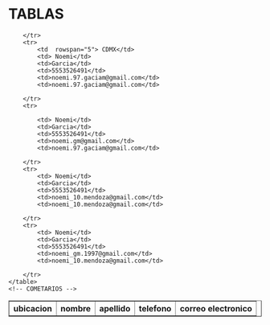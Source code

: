 <!DOCTYPE html>
<html lang="en">
<head>
    <meta charset="UTF-8">
    <meta http-equiv="X-UA-Compatible" content="IE=edge">
    <meta name="viewport" content="width=device-width, initial-scale=1.0">
    <title>tabla</table></title>
</head>
<body>
    <h1>TABLAS</h1>   
    <table border=1>        
        <tr>
            <th>ubicacion</th>                                 
            <th>nombre</th>
            <th>apellido</th>
            <th>telefono</th>
            <th colspan="2">correo electronico</th>
            
        </tr>
        <tr>
            <td  rowspan="5"> CDMX</td>
            <td> Noemi</td>
            <td>Garcia</td>
            <td>5553526491</td>
            <td>noemi.97.gaciam@gmail.com</td>
            <td>noemi.97.gaciam@gmail.com</td>
            
        </tr>
        <tr>

            <td> Noemi</td>
            <td>Garcia</td>
            <td>5553526491</td>
            <td>noemi.gm@gmail.com</td>
            <td>noemi.97.gaciam@gmail.com</td>

        </tr>
        <tr>
            <td> Noemi</td>
            <td>Garcia</td>
            <td>5553526491</td>
            <td>noemi_10.mendoza@gmail.com</td>
            <td>noemi_10.mendoza@gmail.com</td>

        </tr>
        <tr>
            <td> Noemi</td>
            <td>Garcia</td>
            <td>5553526491</td>
            <td>noemi_gm.1997@gmail.com</td>
            <td>noemi_10.mendoza@gmail.com</td>

        </tr>
    </table>
    <!-- COMETARIOS -->
<!-- estos primeros comandos son para ir realizando los primeros encabezados de mi tabla -->
<!-- la etiqueta tr sirve para colocar las filas de mi tabla -->
<!-- la etiqueta th sirve para poner los encabezados de mi tabla -->
<!-- la etiqueta td sirve para ir poniendo el contenido de la tabla -->
<!-- la etiqueta colspan sirve para unir columnas de mi tabla yo decido cuantas  -->
<!-- la etiqueta rowspan sirve para unir filas de mi tabla yo decido cuentas  -->
</body>
</html>
